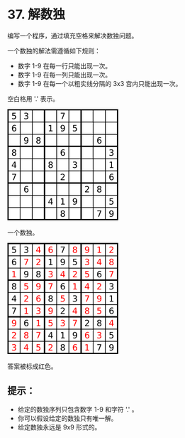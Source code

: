 # 37. 解数独

编写一个程序，通过填充空格来解决数独问题。

一个数独的解法需遵循如下规则：

+ 数字 1-9 在每一行只能出现一次。
+ 数字 1-9 在每一列只能出现一次。
+ 数字 1-9 在每一个以粗实线分隔的 3x3 宫内只能出现一次。

空白格用 '.' 表示。

<img src="https://github.com/lowkeyway/LeetCode/blob/main/37.sudoku-solver/pic/Ori.png">

一个数独。

<img src="https://github.com/lowkeyway/LeetCode/blob/main/37.sudoku-solver/pic/Fin.png">

答案被标成红色。

## 提示：

+ 给定的数独序列只包含数字 1-9 和字符 '.' 。
+ 你可以假设给定的数独只有唯一解。
+ 给定数独永远是 9x9 形式的。
